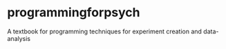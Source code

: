 # programmingforpsych
A textbook for programming techniques for experiment creation and data-analysis
